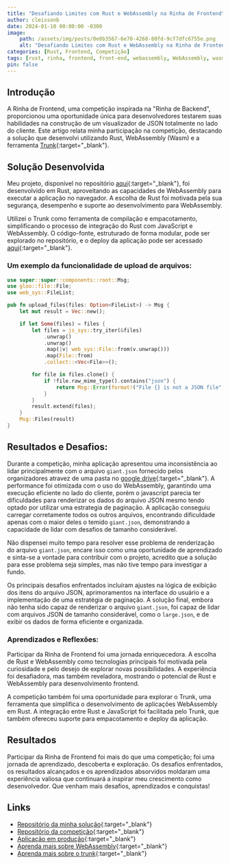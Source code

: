 ```yaml
---
title: "Desafiando Limites com Rust e WebAssembly na Rinha de Frontend"
author: cleissonb
date: 2024-01-10 00:00:00 -0300
image: 
    path: /assets/img/posts/0e8b3567-6e70-4268-80fd-9cf7dfc6755e.png
    alt: "Desafiando Limites com Rust e WebAssembly na Rinha de Frontend"
categories: [Rust, Frontend, Competição]
tags: [rust, rinha, frontend, front-end, webassembly, WebAssembly, wasm, trunk]
pin: false
---
```


## Introdução

A Rinha de Frontend, uma competição inspirada na "Rinha de Backend", proporcionou uma oportunidade única para desenvolvedores testarem suas habilidades na construção de um visualizador de JSON totalmente no lado do cliente. Este artigo relata minha participação na competição, destacando a solução que desenvolvi utilizando Rust, WebAssembly (Wasm) e a ferramenta [Trunk](https://trunkrs.dev/){:target="_blank"}.

## Solução Desenvolvida

Meu projeto, disponível no repositório [aqui](https://github.com/cleissonbarbosa/rinha-frontend){:target="_blank"}, foi desenvolvido em Rust, aproveitando as capacidades de WebAssembly para executar a aplicação no navegador. A escolha de Rust foi motivada pela sua segurança, desempenho e suporte ao desenvolvimento para WebAssembly.

Utilizei o Trunk como ferramenta de compilação e empacotamento, simplificando o processo de integração do Rust com JavaScript e WebAssembly. O código-fonte, estruturado de forma modular, pode ser explorado no repositório, e o deploy da aplicação pode ser acessado [aqui](https://cleissonbarbosa.github.io/rinha-frontend/){:target="_blank"}.

### Um exemplo da funcionalidade de upload de arquivos:

```rust
use super::super::components::root::Msg;
use gloo::file::File;
use web_sys::FileList;

pub fn upload_files(files: Option<FileList>) -> Msg {
    let mut result = Vec::new();

    if let Some(files) = files {
        let files = js_sys::try_iter(&files)
            .unwrap()
            .unwrap()
            .map(|v| web_sys::File::from(v.unwrap()))
            .map(File::from)
            .collect::<Vec<File>>();

        for file in files.clone() {
            if !file.raw_mime_type().contains("json") {
                return Msg::Error(format!("File {} is not a JSON file", file.name()));
            }
        }
        result.extend(files);
    }
    Msg::Files(result)
}
```

## Resultados e Desafios:

Durante a competição, minha aplicação apresentou uma inconsistência ao lidar principalmente com o arquivo ```giant.json``` fornecido pelos organizadores atravez de uma pasta no [google drive](https://drive.google.com/drive/folders/1oO0AoBQukdF3_DxRYn1di7O4Iiqom1wJ){:target="_blank"}. A performance foi otimizada com o uso do WebAssembly, garantindo uma execução eficiente no lado do cliente, porém o javascript parecia ter dificuldades para renderizar os dados do arquivo JSON mesmo tendo optado por utilizar uma estrategia de paginação. A aplicação conseguiu carregar corretamente todos os outros arquivos, encontrando dificuldade apenas com o maior deles o temido ```giant.json```, demonstrando a capacidade de lidar com desafios de tamanho considerável.

Não dispensei muito tempo para resolver esse problema de renderização do arquivo ```giant.json```, encare isso como uma oportunidade de aprendizado e sinta-se a vontade para contribuir com o projeto, acredito que a solução para esse problema seja simples, mas não tive tempo para investigar a fundo.

Os principais desafios enfrentados incluíram ajustes na lógica de exibição dos itens do arquivo JSON, aprimoramentos na interface do usuário e a implementação de uma estratégia de paginação. A solução final, embora não tenha sido capaz de renderizar o arquivo ```giant.json```, foi capaz de lidar com arquivos JSON de tamanho considerável, como o ```large.json```, e de exibir os dados de forma eficiente e organizada.

### Aprendizados e Reflexões:

Participar da Rinha de Frontend foi uma jornada enriquecedora. A escolha de Rust e WebAssembly como tecnologias principais foi motivada pela curiosidade e pelo desejo de explorar novas possibilidades. A experiência foi desafiadora, mas também reveladora, mostrando o potencial de Rust e WebAssembly para desenvolvimento frontend.

A competição também foi uma oportunidade para explorar o Trunk, uma ferramenta que simplifica o desenvolvimento de aplicações WebAssembly em Rust. A integração entre Rust e JavaScript foi facilitada pelo Trunk, que também ofereceu suporte para empacotamento e deploy da aplicação.

## Resultados

Participar da Rinha de Frontend foi mais do que uma competição; foi uma jornada de aprendizado, descoberta e exploração. Os desafios enfrentados, os resultados alcançados e os aprendizados absorvidos moldaram uma experiência valiosa que continuará a inspirar meu crescimento como desenvolvedor. Que venham mais desafios, aprendizados e conquistas!

## Links

- [Repositório da minha solução](https://github.com/cleissonbarbosa/rinha-frontend){:target="_blank"}
- [Repositório da competição](https://github.com/codante-io/rinha-frontend){:target="_blank"}
- [Aplicação em produção](https://cleissonbarbosa.github.io/rinha-frontend/){:target="_blank"}
- [Aprenda mais sobre WebAssembly](https://webassembly.org/){:target="_blank"}
- [Aprenda mais sobre o trunk](https://trunkrs.dev/){:target="_blank"}